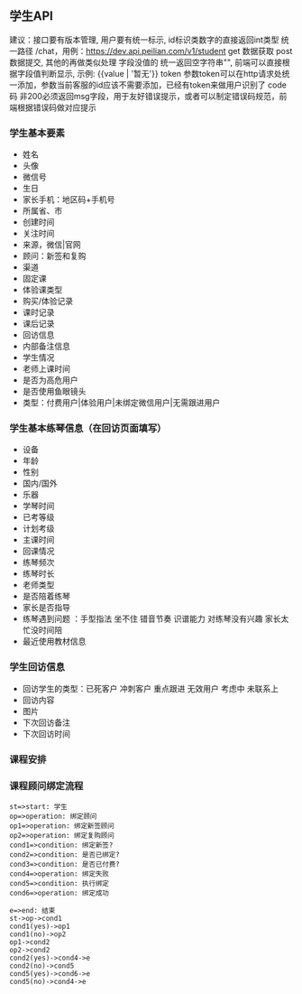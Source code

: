 ## 学生API

建议：接口要有版本管理, 用户要有统一标示, id标识类数字的直接返回int类型
统一路径 /chat，用例：https://dev.api.peilian.com/v1/student
get 数据获取
post 数据提交, 其他的再做类似处理
字段没值的 统一返回空字符串"", 前端可以直接根据字段值判断显示, 示例: {{value | '暂无'}}
token 参数token可以在http请求处统一添加，参数当前客服的id应该不需要添加，已经有token来做用户识别了
code码 非200必须返回msg字段，用于友好错误提示，或者可以制定错误码规范，前端根据错误码做对应提示

### 学生基本要素

- 姓名
- 头像
- 微信号
- 生日
- 家长手机：地区码+手机号
- 所属省、市
- 创建时间
- 关注时间
- 来源，微信|官网
- 顾问：新签和复购
- 渠道
- 固定课
- 体验课类型
- 购买/体验记录
- 课时记录
- 课后记录
- 回访信息
- 内部备注信息
- 学生情况
- 老师上课时间
- 是否为高危用户
- 是否使用鱼眼镜头
- 类型：付费用户|体验用户|未绑定微信用户|无需跟进用户

### 学生基本练琴信息（在回访页面填写）

- 设备
- 年龄
- 性别
- 国内/国外
- 乐器
- 学琴时间
- 已考等级
- 计划考级
- 主课时间
- 回课情况
- 练琴频次
- 练琴时长
- 老师类型
- 是否陪着练琴
- 家长是否指导
- 练琴遇到问题 ：手型指法 坐不住 错音节奏 识谱能力 对练琴没有兴趣 家长太忙没时间陪
- 最近使用教材信息

### 学生回访信息

- 回访学生的类型：已死客户 冲刺客户 重点跟进 无效用户 考虑中 未联系上
- 回访内容
- 图片
- 下次回访备注
- 下次回访时间

### 课程安排

### 课程顾问绑定流程

```flow
st=>start: 学生
op=>operation: 绑定顾问
op1=>operation: 绑定新签顾问
op2=>operation: 绑定复购顾问
cond1=>condition: 绑定新签?
cond2=>condition: 是否已绑定?
cond3=>condition: 是否已付费?
cond4=>operation: 绑定失败
cond5=>condition: 执行绑定
cond6=>operation: 绑定成功

e=>end: 结束
st->op->cond1
cond1(yes)->op1
cond1(no)->op2
op1->cond2
op2->cond2
cond2(yes)->cond4->e
cond2(no)->cond5
cond5(yes)->cond6->e
cond5(no)->cond4->e
```
